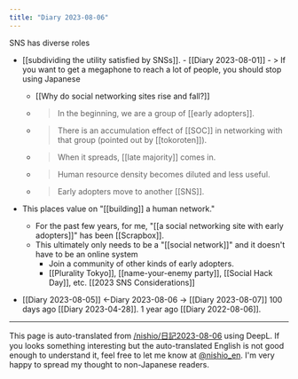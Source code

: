 ```yaml
---
title: "Diary 2023-08-06"
---
```



SNS has diverse roles
- [[subdividing the utility satisfied by SNSs]].
        - [[Diary 2023-08-01]]
        - > If you want to get a megaphone to reach a lot of people, you should stop using Japanese

    - [[Why do social networking sites rise and fall?]]
    - > In the beginning, we are a group of [[early adopters]].
    - > There is an accumulation effect of [[SOC]] in networking with that group (pointed out by [[tokoroten]]).
    - > When it spreads, [[late majority]] comes in.
    - > Human resource density becomes diluted and less useful.
    - > Early adopters move to another [[SNS]].
- This places value on "[[building]] a human network."
    - For the past few years, for me, "[[a social networking site with early adopters]]" has been [[Scrapbox]].
    - This ultimately only needs to be a "[[social network]]" and it doesn't have to be an online system
        - Join a community of other kinds of early adopters.
        - [[Plurality Tokyo]], [[name-your-enemy party]], [[Social Hack Day]], etc.
[[2023 SNS Considerations]]

- [[Diary 2023-08-05]] ←Diary 2023-08-06 → [[Diary 2023-08-07]]
100 days ago [[Diary 2023-04-28]].
1 year ago [[Diary 2022-08-06]].
---
This page is auto-translated from [/nishio/日記2023-08-06](https://scrapbox.io/nishio/日記2023-08-06) using DeepL. If you looks something interesting but the auto-translated English is not good enough to understand it, feel free to let me know at [@nishio_en](https://twitter.com/nishio_en). I'm very happy to spread my thought to non-Japanese readers.